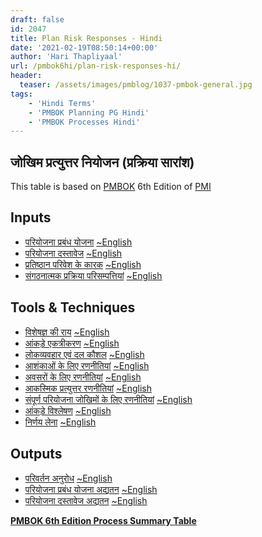 ```yaml
---
draft: false
id: 2047   
title: Plan Risk Responses - Hindi
date: '2021-02-19T08:50:14+00:00'
author: 'Hari Thapliyaal'
url: /pmbok6hi/plan-risk-responses-hi/
header:
  teaser: /assets/images/pmblog/1037-pmbok-general.jpg
tags:
    - 'Hindi Terms'
    - 'PMBOK Planning PG Hindi'
    - 'PMBOK Processes Hindi'
---
```


## जोखिम प्रत्युत्तर नियोजन (प्रक्रिया सारांश)

This table is based on [PMBOK](https://www.pmi.org/pmbok-guide-standards) 6th Edition of [PMI](https://www.pmi.org)

## Inputs

- [परियोजना प्रबंध योजना](/pmbok6hi/project-management-plan-hi) [~English](/pmbok6/Project-Management-Plan)
- [परियोजना दस्तावेज](/pmbok6hi/project-documents-hi) [~English](/pmbok6/Project-Documents)
- [प्रतिष्ठान परिवेश के कारक](/pmbok6hi/enterprise-environmental-factors-hi) [~English](/pmbok6/Enterprise-Environmental-Factors)
- [संगठनात्मक प्रक्रिया परिसम्पत्तियां](/pmbok6hi/organizational-process-assets-hi) [~English](/pmbok6/Organizational-Process-Assets)

## Tools &amp; Techniques

- [विशेषज्ञ की राय](/pmbok6hi/expert-judgement-hi) [~English](/pmbok6/Expert-Judgement)
- [आंकड़े एकत्रीकरण](/pmbok6hi/data-gathering-hi) [~English](/pmbok6/Data-Gathering)
- [लोकव्यवहार एवं दल कौशल](/pmbok6hi/interpersonal-and-team-skills-hi) [~English](/pmbok6/Interpersonal-And-Team-Skills)
- [आशंकाओं के लिए रणनीतियां](/pmbok6hi/strategies-for-threats-hi) [~English](/pmbok6/Strategies-For-Threats)
- [अवसरों के लिए रणनीतियां](/pmbok6hi/strategies-for-opportunities-hi) [~English](/pmbok6/Strategies-For-Opportunities)
- [आकस्मिक प्रत्युत्तर रणनीतियां](/pmbok6hi/contingent-response-strategies-hi) [~English](/pmbok6/Contingent-Response-Strategies)
- [संपूर्ण परियोजना जोखिमों के लिए रणनीतियां](/pmbok6hi/strategies-for-overall-project-risk-hi) [~English](/pmbok6/Strategies-For-Overall-Project-Risk)
- [आंकड़े विश्लेषण](/pmbok6hi/data-analysis-hi) [~English](/pmbok6/Data-Analysis)
- [निर्णय लेना](/pmbok6hi/decision-making-hi) [~English](/pmbok6/Decision-Making)

## Outputs

- [परिवर्तन अनुरोध](/pmbok6hi/change-requests-hi) [~English](/pmbok6/Change-Requests)
- [परियोजना प्रबंध योजना अद्यतन](/pmbok6hi/project-management-plan-updates-hi) [~English](/pmbok6/Project-Management-Plan-Updates)
- [परियोजना दस्तावेज अद्यतन](/pmbok6hi/project-documents-updates-hi) [~English](/pmbok6/Project-Documents-Updates)

**[PMBOK 6th Edition Process Summary Table](process-groups-and-processes-in-pmbok6/)**
